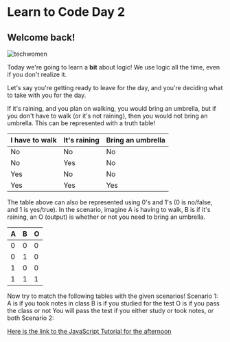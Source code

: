 <h1> Learn to Code Day 2</h1>
<h2> Welcome back!</h2>

![techwomen](https://images.unsplash.com/photo-1573496773905-f5b17e717f05?ixlib=rb-1.2.1&ixid=eyJhcHBfaWQiOjEyMDd9&auto=format&fit=crop&w=1000&q=60)

Today we're going to learn a <b>bit</b> about logic!
We use logic all the time, even if you don't realize it. 

Let's say you're getting ready to leave for the day, and you're deciding what to take with you for the day.

If it's raining, and you plan on walking, you would bring an umbrella, but if you don't have to walk (or it's not raining), then you would not bring an umbrella. This can be represented with a truth table!

| I have to walk | It's raining | Bring an umbrella |
|----------------|--------------|-------------------|
| No             | No           | No                |
| No             | Yes          | No                |
| Yes            | No           | No                |
| Yes            | Yes          | Yes               |

The table above can also be represented using 0's and 1's (0 is no/false, and 1 is yes/true). In the scenario, imagine A is having to walk, B is if it's raining, an O (output) is whether or not you need to bring an umbrella.

| A | B | O |
|---|---|---|
| 0 | 0 | 0 |
| 0 | 1 | 0 |
| 1 | 0 | 0 |
| 1 | 1 | 1 |

Now try to match the following tables with the given scenarios!
Scenario 1: 
  A is if you took notes in class
  B is if you studied for the test
  O is if you pass the class or not 
  You will pass the test if you either study or took notes, or both
Scenario 2:

[Here is the link to the JavaScript Tutorial for the afternoon](./fundamentals.md)
  
